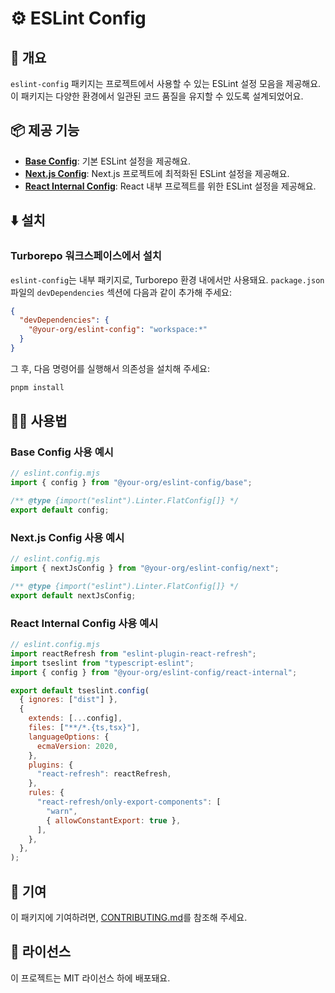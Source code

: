 # ⚙️ ESLint Config

## 📖 개요

`eslint-config` 패키지는 프로젝트에서 사용할 수 있는 ESLint 설정 모음을 제공해요. 이 패키지는 다양한 환경에서 일관된 코드 품질을 유지할 수 있도록 설계되었어요.

## 📦 제공 기능

- **[Base Config](./base.js)**: 기본 ESLint 설정을 제공해요.
- **[Next.js Config](./next.js)**: Next.js 프로젝트에 최적화된 ESLint 설정을 제공해요.
- **[React Internal Config](./react-internal.js)**: React 내부 프로젝트를 위한 ESLint 설정을 제공해요.

## ⬇️ 설치

### Turborepo 워크스페이스에서 설치

`eslint-config`는 내부 패키지로, Turborepo 환경 내에서만 사용돼요. `package.json` 파일의 `devDependencies` 섹션에 다음과 같이 추가해 주세요:

```json
{
  "devDependencies": {
    "@your-org/eslint-config": "workspace:*"
  }
}
```

그 후, 다음 명령어를 실행해서 의존성을 설치해 주세요:

```bash
pnpm install
```

## 🧑‍💻 사용법

### Base Config 사용 예시

```javascript
// eslint.config.mjs
import { config } from "@your-org/eslint-config/base";

/** @type {import("eslint").Linter.FlatConfig[]} */
export default config;
```

### Next.js Config 사용 예시

```javascript
// eslint.config.mjs
import { nextJsConfig } from "@your-org/eslint-config/next";

/** @type {import("eslint").Linter.FlatConfig[]} */
export default nextJsConfig;
```

### React Internal Config 사용 예시

```javascript
// eslint.config.mjs
import reactRefresh from "eslint-plugin-react-refresh";
import tseslint from "typescript-eslint";
import { config } from "@your-org/eslint-config/react-internal";

export default tseslint.config(
  { ignores: ["dist"] },
  {
    extends: [...config],
    files: ["**/*.{ts,tsx}"],
    languageOptions: {
      ecmaVersion: 2020,
    },
    plugins: {
      "react-refresh": reactRefresh,
    },
    rules: {
      "react-refresh/only-export-components": [
        "warn",
        { allowConstantExport: true },
      ],
    },
  },
);
```

## 🤝 기여

이 패키지에 기여하려면, [CONTRIBUTING.md](../../CONTRIBUTING.md)를 참조해 주세요.

## 📜 라이선스

이 프로젝트는 MIT 라이선스 하에 배포돼요.
